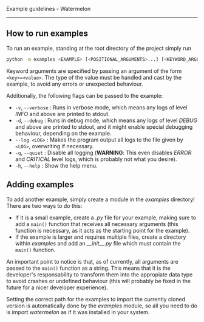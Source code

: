 Example guidelines - Watermelon

---

## How to run examples
To run an example, standing at the root directory of the project simply run
```bash
python -m examples <EXAMPLE> [<POSITIONAL_ARGUMENTS>...] [<KEYWORD_ARGUMENTS>...]
```

Keyword arguments are specified by passing an argument of the form `<key>=<value>`. The type of the value must be handled and cast by the example, to avoid any errors or unexpected behaviour.

Additionally, the following flags can be passed to the example:

- `-v`, `--verbose` : Runs in verbose mode, which means any logs of level *INFO* and above are printed to stdout.
- `-d`, `--debug` : Runs in debug mode, which means any logs of level *DEBUG* and above are printed to stdout, and it might enable special debugging behaviour, depending on the example.
- `--log <LOG>` : Makes the program output all logs to the file given by `<LOG>`, overwriting if necessary.
- `-q`, `--quiet` : Disable all logging (**WARNING**: This even disables *ERROR* and *CRITICAL* level logs, which is probably not what you desire).
- `-h`, `--help` : Show the help menu.

## Adding examples
To add another example, simply create a module in the *examples* directory! There are two ways to do this:

- If it is a small example, create a *.py* file for your example, making sure to add a `main()` function that receives all necessary arguments (this function is necessary, as it acts as the starting point for the example).
- If the example is larger and requires multiple files, create a directory within *examples* and add an *\_\_init\_\_.py* file which must contain the `main()` function.

An important point to notice is that, as of currently, all arguments are passed to the `main()` function as a string. This means that it is the developer's responsability to transform them into the appropiate data type to avoid crashes or undefined behaviour (this will probably be fixed in the future for a nicer developer experience).

Setting the correct path for the examples to import the currently cloned version is automatically done by the *examples* module, so all you need to do is import *watermelon* as if it was installed in your system.
